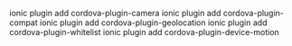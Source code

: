 
ionic plugin add cordova-plugin-camera
ionic plugin add cordova-plugin-compat
ionic plugin add cordova-plugin-geolocation
ionic plugin add cordova-plugin-whitelist
ionic plugin add cordova-plugin-device-motion
